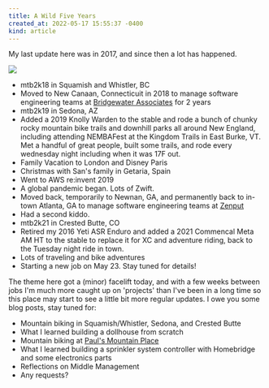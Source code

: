 ```yaml
---
title: A Wild Five Years
created_at: 2022-05-17 15:55:37 -0400
kind: article
---
```


My last update here was in 2017, and since then a lot has happened.

<div class="embedimg"><img src="/img/blog/2022/IMG_0870.jpeg" /></div>

* mtb2k18 in Squamish and Whistler, BC
* Moved to New Canaan, Connecticuit in 2018 to manage software engineering teams at [Bridgewater Associates](https://www.bridgewater.com) for 2 years
* mtb2k19 in Sedona, AZ
* Added a 2019 Knolly Warden to the stable and rode a bunch of chunky rocky mountain bike trails and downhill parks all around New England, including attending NEMBAFest at the Kingdom Trails in East Burke, VT. Met a handful of great people, built some trails, and rode every wednesday night including when it was 17F out. 
* Family Vacation to London and Disney Paris
* Christmas with San's family in Getaria, Spain
* Went to AWS re:invent 2019
* A global pandemic began. Lots of Zwift.
* Moved back, temporarily to Newnan, GA, and permanently back to in-town Atlanta, GA to manage software engineering teams at [Zenput](https://www.zenput.com)
* Had a second kiddo.
* mtb2k21 in Crested Butte, CO
* Retired my 2016 Yeti ASR Enduro and added a 2021 Commencal Meta AM HT to the stable to replace it for XC and adventure riding, back to the Tuesday night ride in town.
* Lots of traveling and bike adventures
* Starting a new job on May 23. Stay tuned for details!

The theme here got a (minor) facelift today, and with a few weeks between jobs I'm much more caught up on 'projects' than I've been in a long time so this place may start to see a little bit more regular updates. I owe you some blog posts, stay tuned for:

* Mountain biking in Squamish/Whistler, Sedona, and Crested Butte
* What I learned building a dollhouse from scratch
* Mountain biking at [Paul's Mountain Place](https://paulsmountainplace.bike)
* What I learned building a sprinkler system controller with Homebridge and some electronics parts
* Reflections on Middle Management
* Any requests?


<!-- more -->